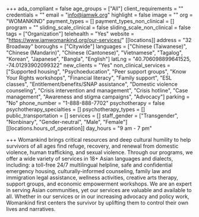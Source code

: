 +++
ada_compliant = false
age_groups = ["All"]
client_requirements = ""
credentials = ""
email = "info@iamwk.org"
highlight = false
image = ""
org = "WOMANKIND"
payment_types = []
payment_types_non_clinical = []
program = ""
sliding_scale_clinical = false
sliding_scale_non_clinical = false
tags = ["Organization"]
telehealth = "Yes"
website = "https://www.iamwomankind.org/our-services/"
[[locations]]
address = "32 Broadway"
boroughs = ["Citywide"]
languages = ["Chinese (Taiwanese)", "Chinese (Mandarin)", "Chinese (Cantonese)", "Vietnamese", "Tagalog", "Korean", "Japanese", "Bangla", "English"]
latLng = "40.706098899641525, -74.01293902099322"
new_clients = "Yes"
non_clinical_services = ["Supported housing", "Psychoeducation", "Peer support groups", "Know Your Rights workshops", "Financial literacy", "Family support", "ESL classes", "Entitlement/benefits/SNAP assistance", "Domestic violence counseling", "Crisis intervention and management", "Crisis hotline", "Case management", "Awareness and stigma campaigns", "Advocacy"]
parking = "No"
phone_number = "1-888-888-7702"
psychotherapy = false
psychotherapy_specialties = []
psychotherapy_types = []
public_transportation = []
services = []
staff_gender = ["Transgender", "Nonbinary", "Gender-neutral", "Male", "Female"]
[[locations.hours_of_operation]]
day_hours = "9 am - 7 pm"

+++
Womankind brings critical resources and deep cultural humility to help survivors of all ages find refuge, recovery, and renewal from domestic violence, human trafficking, and sexual violence. Through our programs, we offer a wide variety of services in 18+ Asian languages and dialects, including: a toll-free 24/7 multilingual helpline, safe and confidential emergency housing, culturally-informed counseling, family law and immigration legal assistance, wellness activities, creative arts therapy, support groups, and economic empowerment workshops. We are an expert in serving Asian communities, yet our services are valuable and available to all. Whether in our services or in our increasing advocacy and policy work, Womankind first centers the survivor by uplifting them to control their own lives and narratives.